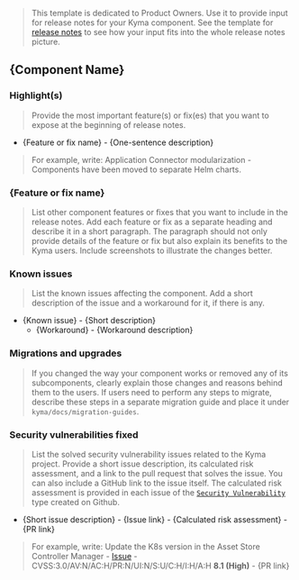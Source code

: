 > This template is dedicated to Product Owners. Use it to provide input for release notes for your Kyma component. See the template for [release notes](./release-notes.md) to see how your input fits into the whole release notes picture.

## {Component Name}

### Highlight(s)

> Provide the most important feature(s) or fix(es) that you want to expose at the beginning of release notes.

- {Feature or fix name} - {One-sentence description}

> For example, write:
> Application Connector modularization - Components have been moved to separate Helm charts.

### {Feature or fix name}

> List other component features or fixes that you want to include in the release notes. Add each feature or fix as a separate heading and describe it in a short paragraph. The paragraph should not only provide details of the feature or fix but also explain its benefits to the Kyma users. Include screenshots to illustrate the changes better.

### Known issues

> List the known issues affecting the component. Add a short description of the issue and a workaround for it, if there is any.
- {Known issue} - {Short description}
    - {Workaround} - {Workaround description}

### Migrations and upgrades

> If you changed the way your component works or removed any of its subcomponents, clearly explain those changes and reasons behind them to the users. If users need to perform any steps to migrate, describe these steps in a separate migration guide and place it under `kyma/docs/migration-guides`.

### Security vulnerabilities fixed

> List the solved security vulnerability issues related to the Kyma project. Provide a short issue description, its calculated risk assessment, and a link to the pull request that solves the issue. You can also include a GitHub link to the issue itself. The calculated risk assessment is provided in each issue of the [`Security Vulnerability`](https://github.com/kyma-project/kyma/issues/new?template=security-vulnerability.md) type created on Github.
- {Short issue description} - {Issue link} - {Calculated risk assessment} - {PR link}

>For example, write:
> Update the K8s version in the Asset Store Controller Manager - [Issue](https://github.com/kyma-project/kyma/issues/5080) - CVSS:3.0/AV:N/AC:H/PR:N/UI:N/S:U/C:H/I:H/A:H **8.1 (High)** - {PR link}
